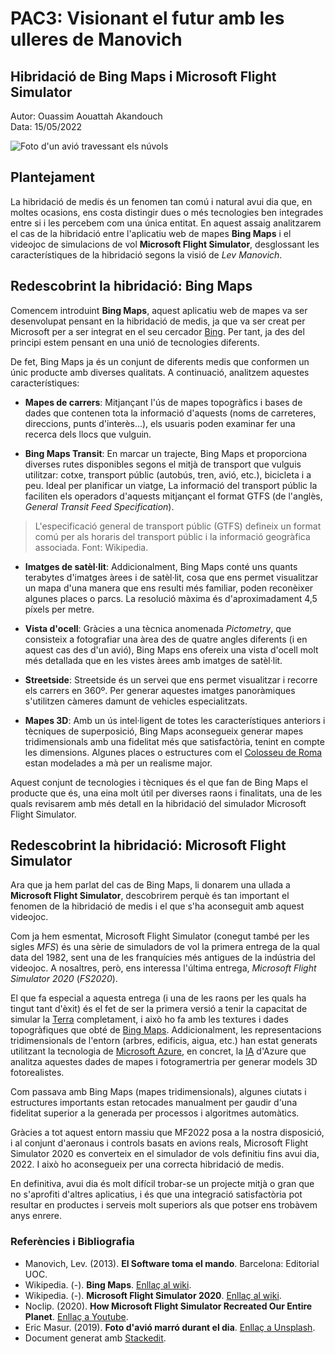 ﻿# PAC3: Visionant el futur amb les ulleres de Manovich

## Hibridació de Bing Maps i Microsoft Flight Simulator

Autor: Ouassim Aouattah Akandouch  
Data: 15/05/2022

![Foto d'un avió travessant els núvols](https://images.unsplash.com/photo-1551373704-e8c703fd4e4d?ixlib=rb-1.2.1&ixid=MnwxMjA3fDB8MHxwaG90by1wYWdlfHx8fGVufDB8fHx8&auto=format&fit=crop&w=1179&q=80)

## Plantejament

La hibridació de medis és un fenomen tan comú i natural avui dia que, en moltes ocasions, ens costa distingir dues o més tecnologies ben integrades entre si i les percebem com una única entitat.
En aquest assaig analitzarem el cas de la hibridació entre l'aplicatiu web de mapes **Bing Maps** i el videojoc de simulacions de vol **Microsoft Flight Simulator**, desglossant les característiques de la hibridació segons la visió de *Lev Manovich*.

## Redescobrint la hibridació: Bing Maps

Comencem introduint **Bing Maps**, aquest aplicatiu web de mapes va ser desenvolupat pensant en la hibridació de medis, ja que va ser creat per Microsoft per a ser integrat en el seu cercador [Bing](https://es.wikipedia.org/wiki/Microsoft_Bing). Per tant, ja des del principi estem pensant en una unió de tecnologies diferents. 

De fet, Bing Maps ja és un conjunt de diferents medis que conformen un únic producte amb diverses qualitats. A continuació, analitzem aquestes característiques:

 - **Mapes de carrers**:
Mitjançant l'ús de mapes topogràfics i bases de dades que contenen tota la informació d'aquests (noms de carreteres, direccions, punts d'interès...), els usuaris poden examinar fer una recerca dels llocs que vulguin.

 - **Bing Maps Transit**:
En marcar un trajecte, Bing Maps et proporciona diverses rutes disponibles segons el mitjà de transport que vulguis utilitzar: cotxe, transport públic (autobús, tren, avió, etc.), bicicleta i a peu. Ideal per planificar un viatge,
La informació del transport públic la faciliten els operadors d'aquests mitjançant el format GTFS (de l'anglès, *General Transit Feed Specification*).

> L'especificació general de transport públic (GTFS) defineix un format comú per als horaris del transport públic i la informació geogràfica associada.
> Font: Wikipedia.

 - **Imatges de satèl·lit**:
Addicionalment, Bing Maps conté uns quants terabytes d'imatges àrees i de satèl·lit, cosa que ens permet visualitzar un mapa d'una manera que ens resulti més familiar, poden reconèixer algunes places o parcs. La resolució màxima és d'aproximadament 4,5 píxels per metre.

 - **Vista d'ocell**:
Gràcies a una tècnica anomenada *Pictometry*, que consisteix a fotografiar una àrea des de quatre angles diferents (i en aquest cas des d'un avió), Bing Maps ens ofereix una vista d'ocell molt més detallada que en les vistes àrees amb imatges de satèl·lit.

 - **Streetside**:
Streetside és un servei que ens permet visualitzar i recorre els carrers en 360º. Per generar aquestes imatges panoràmiques s'utilitzen càmeres damunt de vehicles especialitzats.

 - **Mapes 3D**:
Amb un ús intel·ligent de totes les característiques anteriors i tècniques de superposició, Bing Maps aconsegueix generar mapes tridimensionals amb una fidelitat més que satisfactòria, tenint en compte les dimensions. 
Algunes places o estructures com el [Colosseu de Roma](https://ca.wikipedia.org/wiki/Colosseu) estan modelades a mà per un realisme major.

Aquest conjunt de tecnologies i tècniques és el que fan de Bing Maps el producte que és, una eina molt útil per diverses raons i finalitats, una de les quals revisarem amb més detall en la hibridació del simulador Microsoft Flight Simulator.

## Redescobrint la hibridació: Microsoft Flight Simulator


Ara que ja hem parlat del cas de Bing Maps, li donarem una ullada a **Microsoft Flight  Simulator**, descobrirem perquè és tan important el fenomen de la hibridació de medis i el que s'ha aconseguit amb aquest videojoc.  
  
Com ja hem esmentat, Microsoft Flight  Simulator (conegut també per les sigles *MFS*) és una sèrie de simuladors de vol la primera entrega de la qual data del 1982, sent una de les franquícies més antigues de la indústria del videojoc. A nosaltres, però, ens interessa l'última entrega, *Microsoft Flight  Simulator 2020* (*FS2020*).  
  
El que fa especial a aquesta entrega (i una de les raons per les quals ha tingut tant d'èxit) és el fet de ser la primera versió a tenir la capacitat de simular la [Terra](https://ca.wikipedia.org/wiki/Terra) completament, i això ho fa amb les textures i dades topogràfiques que obté de [Bing Maps](https://es.wikipedia.org/wiki/Bing_Maps). Addicionalment, les representacions tridimensionals de l'entorn (arbres, edificis, aigua, etc.) han estat generats utilitzant la tecnologia de [Microsoft Azure](https://es.wikipedia.org/wiki/Microsoft_Azure), en concret, la [IA](https://ca.wikipedia.org/wiki/Intel%C2%B7lig%C3%A8ncia_artificial) d'Azure que analitza aquestes dades de mapes i fotogramertria per generar models 3D fotorealistes.  
  
Com passava amb Bing Maps (mapes tridimensionals), algunes ciutats i estructures importants estan retocades manualment per gaudir d'una fidelitat superior a la generada per processos i algoritmes automàtics.  
  
Gràcies a tot aquest entorn massiu que MF2022 posa a la nostra disposició, i al conjunt d'aeronaus i controls basats en avions reals, Microsoft Flight  Simulator 2020 es converteix en el simulador de vols definitiu fins avui dia, 2022. I això ho aconsegueix per una correcta hibridació de medis.  
  
En definitiva, avui dia és molt difícil trobar-se un projecte mitjà o gran que no s'aprofiti d'altres aplicatius, i és que una integració satisfactòria pot resultar en productes i serveis molt superiors als que potser ens trobàvem anys enrere.

### Referències i Bibliografia

- Manovich, Lev. (2013). **El Software toma el mando**. Barcelona: Editorial UOC.
- Wikipedia. (-). **Bing Maps**. [Enllaç al wiki](https://es.wikipedia.org/wiki/Bing_Maps#Borrado_de_instalaciones_gubernamentales).
- Wikipedia. (-). **Microsoft Flight Simulator 2020**. [Enllaç al wiki](https://es.wikipedia.org/wiki/Microsoft_Flight_Simulator_2020).
- Noclip. (2020). **How Microsoft Flight Simulator Recreated Our Entire Planet**. [Enllaç a Youtube](https://www.youtube.com/watch?v=0w7q1ZFfsxs).
- Eric Masur. (2019). **Foto d'avió marró durant el dia**. [Enllaç a Unsplash](https://unsplash.com/es/fotos/vVLTtOG12sA).
- Document generat amb [Stackedit](https://stackedit.io).
